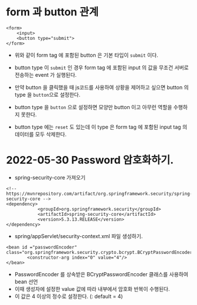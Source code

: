 # form 과 button 관계

```
<form>
	<input>
	<button type="submit">
</form>
```

* 위와 같이 form tag 에 포함된 button 은 기본 타입이 ```submit``` 이다.

* button type 이 ```submit``` 인 경우 form tag 에 포함된 input 의 값을 무조건 서버로 전송하는 event 가 실행된다.
* 만약 button 을 클릭했을 때 js코드를 사용하여 상황을 제어하고 싶으면 button 의 type 을 ```button```으로 설정한다.
* button type 을 ```button``` 으로 설정하면 모양만 button 이고 아무런 역할을 수행하지 못한다.
* button type 에는 ```reset``` 도 있는데 이 type 은 form tag 에 포함된 input tag 의 데이터를 모두 삭제한다.

# 2022-05-30 Password 암호화하기.
* spring-security-core 가져오기
```
<!-- https://mvnrepository.com/artifact/org.springframework.security/spring-security-core -->
<dependency>
			<groupId>org.springframework.security</groupId>
			<artifactId>spring-security-core</artifactId>
			<version>5.3.13.RELEASE</version>
</dependency>
```
* spring/appServlet/security-context.xml 파일 생성하기.
```
<bean id ="passwordEncoder" class="org.springframework.security.crypto.bcrypt.BCryptPasswordEncoder">
		<constructor-arg index="0" value="4"/>
</bean>
```
* PasswordEncoder 를 상속받은 BCryptPasswordEncoder 클래스를 사용하여 bean 선언
* 이때 생성자에 설정한 value 값에 따라 내부에서 암호화 반복이 수행된다.
* 이 값은 4 이상의 정수로 설정한다. (: default = 4)